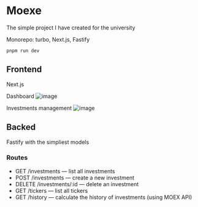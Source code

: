 # Moexe

The simple project I have created for the university

Monorepo: turbo, Next.js, Fastify

`pnpm run dev`

## Frontend

Next.js

Dashboard
![image](https://github.com/user-attachments/assets/bca63a5c-6649-453e-aa6c-dc9408ce8d9a)

Investments management
![image](https://github.com/user-attachments/assets/48ae7992-bf37-4977-8b8d-4a732e9bc2c7)

## Backed

Fastify with the simpliest models

### Routes

-   GET /investments — list all investments
-   POST /investments — create a new investment
-   DELETE /investments/:id — delete an investment
-   GET /tickers — list all tickers
-   GET /history — calculate the history of investments (using MOEX API)
